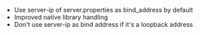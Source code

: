 - Use server-ip of server.properties as bind_address by default
- Improved native library handling
- Don't use server-ip as bind address if it's a loopback address
